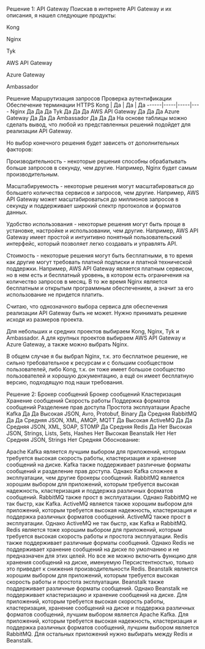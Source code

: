 Решение 1: API Gateway
Поискав в интернете API Gateway и их описания, я нашел следующие продукты:

Kong

Nginx

Tyk

AWS API Gateway

Azure Gateway

Ambassador

Решение	Маршрутизация запросов	Проверка аутентификации	Обеспечение терминации HTTPS
Kong	| Да	| Да	| Да
------|-----|-----|----
Nginx	Да	Да	Да
Tyk	Да	Да	Да
AWS API Gateway	Да	Да	Да
Azure Gateway	Да	Да	Да
Ambassador	Да	Да	Да
На основе таблицы можно сделать вывод, что любой из представленных решений подойдет для реализации API Gateway.

Но выбор конечного решения будет зависеть от дополнительных факторов:

Производительность - некоторые решения способны обрабатывать больше запросов в секунду, чем другие. Например, Nginx будет самым производительным.

Масштабируемость - некоторые решения могут масштабироваться до большего количества сервисов и запросов, чем другие. Например, AWS API Gateway может масштабироваться до миллионов запросов в секунду и поддерживает широкий спектр протоколов и форматов данных.

Удобство использования - некоторые решения могут быть проще в установке, настройке и использовании, чем другие. Например, AWS API Gateway имеет простой и интуитивно понятный пользовательский интерфейс, который позволяет легко создавать и управлять API.

Стоимость - некоторые решения могут быть бесплатными, в то время как другие могут требовать платной подписки и платной технической поддержки. Например, AWS API Gateway является платным сервисом, но в нем есть и бесплатный уровень, в котором есть ограничения на количество запросов в месяц. В то же время Nginx является бесплатным и открытым программным обеспечением, а значит за его использование не придется платить.

Считаю, что однозначного выбора сервиса для обеспечения реализации API Gateway быть не может. Нужно принимать решение исходя из размеров проекта.

Для небольших и средних проектов выбираем Kong, Nginx, Tyk и Ambassador. А для крупных проектов выбираем AWS API Gateway и Azure Gateway, а также можно выбрать Nginx.

В общем случае я бы выбрал Nginx, т.к. это бесплатное решение, не сильно требовательное к ресурсам и с большим сообществом пользователей, либо Kong, т.к. он тоже имеет большое сообщество пользователей и хорошую документацию, а ещё он имеет бесплатную версию, подходящую под наши требования.

Решение 2: Брокер сообщений
Брокер сообщений	Кластеризация	Хранение сообщений	Скорость работы	Поддержка форматов сообщений	Разделение прав доступа	Простота эксплуатации
Apache Kafka	Да	Да	Высокая	JSON, Avro, Protobuf, Binary	Да	Средняя
RabbitMQ	Да	Да	Средняя	JSON, XML, AMQP, MQTT	Да	Высокая
ActiveMQ	Да	Да	Средняя	JSON, XML, SOAP, STOMP	Да	Средняя
Redis	Да	Нет	Высокая	JSON, Strings, Lists, Sets, Hashes	Нет	Высокая
Beanstalk	Нет	Нет	Средняя	JSON, Strings	Нет	Средняя
Обоснование:

Apache Kafka является лучшим выбором для приложений, которым требуется высокая скорость работы, кластеризация и хранение сообщений на диске. Kafka также поддерживает различные форматы сообщений и разделение прав доступа. Однако Kafka сложнее в эксплуатации, чем другие брокеры сообщений.
RabbitMQ является хорошим выбором для приложений, которым требуется высокая надежность, кластеризация и поддержка различных форматов сообщений. RabbitMQ также прост в эксплуатации. Однако RabbitMQ не так быстр, как Kafka.
ActiveMQ является также хорошим выбором для приложений, которым требуется высокая надежность, кластеризация и поддержка различных форматов сообщений. ActiveMQ также прост в эксплуатации. Однако ActiveMQ не так быстр, как Kafka и RabbitMQ.
Redis является тоже хорошим выбором для приложений, которым требуется высокая скорость работы и простота эксплуатации. Redis также поддерживает различные форматы сообщений. Однако Redis не поддерживает хранение сообщений на диске по умолчанию и не предназначен для этих целей. Но все же можно включить функцию для хранения сообщений на диске, именуемую Персистентностью, только это приведет к снижения производительности Redis.
Beanstalk является хорошим выбором для приложений, которым требуется высокая скорость работы и простота эксплуатации. Beanstalk также поддерживает различные форматы сообщений. Однако Beanstalk не поддерживает кластеризацию и хранение сообщений на диске.
Для приложений, которым требуется высокая скорость работы, кластеризация, хранение сообщений на диске и поддержка различных форматов сообщений, лучшим выбором является Apache Kafka. Для приложений, которым требуется высокая надежность, кластеризация и поддержка различных форматов сообщений, лучшим выбором является RabbitMQ. Для остальных приложений нужно выбирать между Redis и Beanstalk.

